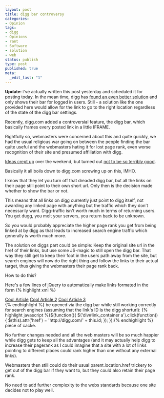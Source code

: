```yaml
---
layout: post
title: digg bar controversy
categories:
- Opinion
tags:
- digg
- Opinions
- rant
- Software
- solution
- web
status: publish
type: post
published: true
meta:
  _edit_last: "1"
---
```

<strong>Update: </strong>I've actually written this post yesterday and scheduled it for posting today. In the mean time, digg has <a href="http://blog.digg.com/?p=664">found an even better solution</a> and only shows their bar for logged in users. Still - a solution like the one provided here would allow for the link to go to the right location regardless of the state of the digg bar settings.

Recently, digg.com added a controversial feature, the digg bar, which basically frames every posted link in a little IFRAME.

Rightfully so, webmasters were concerned about this and quite quickly, we had the usual religious war going on between the people finding the bar quite useful and the webmasters hating it for lost page rank, even worse recognition of their site and presumed affiliation with digg.

<a href="http://revcanonical.appspot.com/">Ideas crept up</a> over the weekend, but turned out <a href="http://ciaranmcnulty.com/blog/2009/04/rev-canonical-should-be-handled-with-care">not to be so terribly good</a>.

Basically it all boils down to digg.com screwing up on this, IMHO.

I know that they let you turn off that dreaded digg bar, but all the links on their page still point to their own short url. Only then is the decision made whether to show the bar or not.

This means that all links on digg currently just point to digg itself, not awarding any linked page with anything but the traffic which they don't necessarily want. Digg-traffic isn't worth much in terms of returning users. You get dugg, you melt your servers, you return back to be unknown.

So you would probably appreciate the higher page rank you get from being linked at by digg as that leads to increased search engine traffic which generally is worth much more.

The solution on diggs part could be simple: Keep the original site url in the href of their links, but use some JS-magic to still open the digg bar. That way they still get to keep their foot in the users path away from the site, but search engines will now do the right thing and follow the links to their actual target, thus giving the webmasters their page rank back.

How to do this?

Here's a few lines of jQuery to automatically make links formated in the form
{% highlight xml %}
<div id="link_container">
<a id="xxbc34fb" href="http://example.com/articles/cool_article">Cool Article</a>
<a id="xxbc38fc" href="http://example.com/articles/cool_article2">Cool Article 2</a>
<a id="xxbc39fk" href="http://example.com/articles/cool_article3">Cool Article 3</a></div>{% endhighlight %}
be opened via the digg bar while still working correctly for search engines (assuming that the link's ID is the digg shorturl):
{% highlight javascript %}$(function(){
  $('div#link_container a').click(function(){
    $(this).attr('href') = 'http://digg.com/' + this.id;
  });
});{% endhighlight %}
piece of cacke.

No further changes needed and all the web masters will be so much happier while digg gets to keep all the advantages (and it may actually help digg to increase their pagerank as I could imagine that a site with a lot of links pointing to different places could rank higher than one without any external links).

Webmasters then still could do their usual parent.location.href trickery to get out of the digg bar if they want to, but they could also retain their page rank.

No need to add further complexity to the webs standards because one site decides not to play well.
